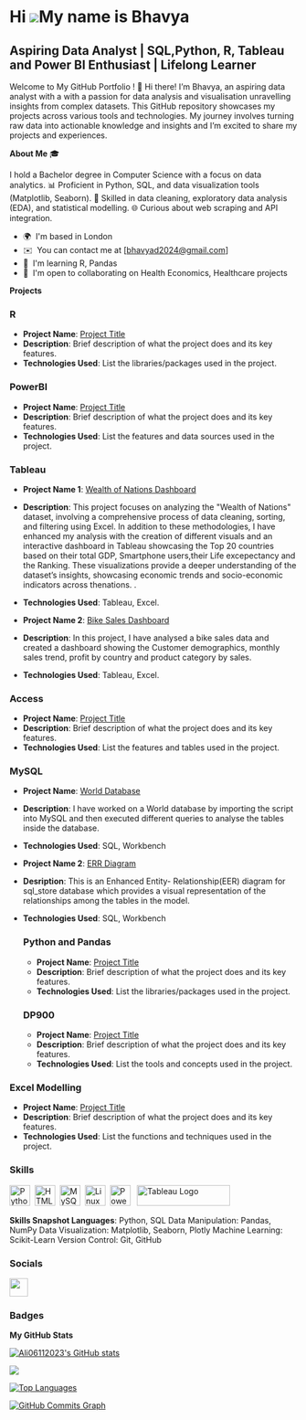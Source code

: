 Hi ![](https://user-images.githubusercontent.com/18350557/176309783-0785949b-9127-417c-8b55-ab5a4333674e.gif)My name is Bhavya
===========================================================================================================================

Aspiring Data Analyst | SQL,Python, R, Tableau and Power BI Enthusiast | Lifelong Learner
---------------------------------------------------


Welcome to My GitHub Portfolio ! 👋 Hi there! I’m Bhavya, an aspiring data analyst with a with a passion for data analysis and visualisation unravelling insights from complex datasets. This GitHub repository showcases my projects across various tools and technologies. My journey involves turning raw data into actionable knowledge and insights and I’m excited to share my projects and experiences. 

**About Me** 🎓 

I hold a Bachelor degree in Computer Science with a focus on data analytics. 
📊 Proficient in Python, SQL, and data visualization tools (Matplotlib, Seaborn). 
🧩 Skilled in data cleaning, exploratory data analysis (EDA), and statistical modelling. 
🌐 Curious about web scraping and API integration. 

* 🌍  I'm based in London
* ✉️  You can contact me at [bhavyad2024@gmail.com]
* 🧠  I'm learning R, Pandas
* 🤝  I'm open to collaborating on Health Economics, Healthcare projects

  
**Projects** 


 ### R
 - **Project Name**: [Project Title](link-to-project)
 - **Description**: Brief description of what the project does and its key features.
 - **Technologies Used**: List the libraries/packages used in the project.
   
 ### PowerBI
 - **Project Name**: [Project Title](link-to-project)
 -  **Description**: Brief description of what the project does and its key features.
 -   **Technologies Used**: List the features and data sources used in the project.
   
 ### Tableau
 - **Project Name 1**: [Wealth of Nations Dashboard](https://public.tableau.com/app/profile/bhavya.danturi8159/viz/TheWealthofNations_17187505926550/TheWealthofNationsDashboard?publish=yes)
 -  **Description**: This project focuses on analyzing the "Wealth of Nations" dataset, involving a comprehensive process of data cleaning, sorting, and filtering using Excel. In addition to these methodologies, I have enhanced my analysis with the creation of different visuals and an interactive dashboard in Tableau showcasing the Top 20 countries based on their total GDP, Smartphone users,their Life excepectancy and the Ranking. These visualizations provide a deeper understanding of the dataset’s insights, showcasing economic trends and socio-economic indicators across thenations. .
 -   **Technologies Used**: Tableau, Excel.

  -  **Project Name 2**: [Bike Sales Dashboard](https://public.tableau.com/app/profile/bhavya.danturi8159/viz/BikeSalesDashboard_17201862188540/BikeSalesDashboard)
 -  **Description**: In this project, I have analysed a bike sales data and created a dashboard showing the Customer demographics, monthly sales trend, profit by country and product category by sales.
 -   **Technologies Used**: Tableau, Excel.
  
  ### Access
  - **Project Name**: [Project Title](link-to-project)
  -  **Description**: Brief description of what the project does and its key features.
  -   **Technologies Used**: List the features and tables used in the project.
 
 ### MySQL
 - **Project Name**: [World Database](https://sites.google.com/d/1Gwjtj5ztK6zovffJHZ4zSKR6_1-VyZfa/p/17WyV-2uMsQVSpOdy6Hiqv6ZMppXJDXxg/edit)
 -  **Description**: I have worked on a World database by importing the script into MySQL and then executed different queries to analyse the tables inside the database.
 -   **Technologies Used**: SQL, Workbench

 - **Project Name 2**: [ERR Diagram](https://sites.google.com/d/1Gwjtj5ztK6zovffJHZ4zSKR6_1-VyZfa/p/17WyV-2uMsQVSpOdy6Hiqv6ZMppXJDXxg/edit)
 - **Desription**: This is an Enhanced Entity- Relationship(EER) diagram  for sql_store database which provides a visual representation of the relationships among the tables in the 
   model.
- **Technologies Used**: SQL, Workbench

  ### Python and Pandas
  - **Project Name**: [Project Title](link-to-project)
  -  **Description**: Brief description of what the project does and its key features.
  -   **Technologies Used**: List the libraries/packages used in the project. 
 
  ### DP900
  - **Project Name**: [Project Title](link-to-project)
  -  **Description**: Brief description of what the project does and its key features.
  -   **Technologies Used**: List the tools and concepts used in the project.
    
 ### Excel Modelling
 - **Project Name**: [Project Title](link-to-project)
 -  **Description**: Brief description of what the project does and its key features.
 -  **Technologies Used**: List the functions and techniques used in the project. 





### Skills


<p align="left">
<a href="https://www.python.org/" target="_blank" rel="noreferrer"><img src="https://raw.githubusercontent.com/danielcranney/readme-generator/main/public/icons/skills/python-colored.svg" width="36" height="36" alt="Python" /></a>&nbsp;&nbsp;<a href="https://developer.mozilla.org/en-US/docs/Glossary/HTML5" target="_blank" rel="noreferrer"><img src="https://raw.githubusercontent.com/danielcranney/readme-generator/main/public/icons/skills/html5-colored.svg" width="36" height="36" alt="HTML5" /></a>&nbsp;&nbsp;<a href="https://www.mysql.com/" target="_blank" rel="noreferrer"><img src="https://raw.githubusercontent.com/danielcranney/readme-generator/main/public/icons/skills/mysql-colored.svg" width="36" height="36" alt="MySQL" /></a>&nbsp;&nbsp;<a href="https://www.linux.org" target="_blank" rel="noreferrer"><img src="https://raw.githubusercontent.com/danielcranney/readme-generator/main/public/icons/skills/linux-colored.svg" width="36" height="36" alt="Linux" /></a>&nbsp;&nbsp;<a href="https://app.powerbi.com/" target="_blank" rel="noreferrer"><img src="https://cdn.worldvectorlogo.com/logos/power-bi.svg" width="36" height="36" alt="PowerBI" /></a>&nbsp;&nbsp;
   <a href="https://tableau.com/" target="_blank" rel="noreferrer; return false;"><img src="https://raw.githubusercontent.com/gilbarbara/logos/main/logos/tableau.svg" width="163" height="36" alt="Tableau Logo" /></a>&nbsp;&nbsp;
</p>

**Skills Snapshot Languages**: Python, SQL Data Manipulation: Pandas, NumPy Data Visualization: Matplotlib, Seaborn, Plotly Machine Learning: Scikit-Learn Version Control: Git, GitHub

### Socials

<p align="left"> <a href="https://www.github.com/Ali06112023" target="_blank" rel="noreferrer"> <picture> <source media="(prefers-color-scheme: dark)" srcset="https://raw.githubusercontent.com/danielcranney/readme-generator/main/public/icons/socials/github-dark.svg" /> <source media="(prefers-color-scheme: light)" srcset="https://raw.githubusercontent.com/danielcranney/readme-generator/main/public/icons/socials/github.svg" /> <img src="https://raw.githubusercontent.com/danielcranney/readme-generator/main/public/icons/socials/github.svg" width="32" height="32" /> </picture> </a></p>

### Badges

<b>My GitHub Stats</b>

<a href="http://www.github.com/Ali06112023"><img src="https://github-readme-stats.vercel.app/api?username=Ali06112023&show_icons=true&hide=&count_private=true&title_color=0891b2&text_color=ffffff&icon_color=0891b2&bg_color=1c1917&hide_border=true&show_icons=true" alt="Ali06112023's GitHub stats" /></a>

<a href="http://www.github.com/Ali06112023"><img src="https://github-readme-streak-stats.herokuapp.com/?user=Ali06112023&stroke=ffffff&background=1c1917&ring=0891b2&fire=0891b2&currStreakNum=ffffff&currStreakLabel=0891b2&sideNums=ffffff&sideLabels=ffffff&dates=ffffff&hide_border=true" /></a>

<a href="https://github.com/Ali06112023" align="left"><img src="https://github-readme-stats.vercel.app/api/top-langs/?username=Ali06112023&langs_count=10&title_color=0891b2&text_color=ffffff&icon_color=0891b2&bg_color=1c1917&hide_border=true&locale=en&custom_title=Top%20%Languages" alt="Top Languages" /></a>

<a href="http://www.github.com/Ali06112023"><img src="https://github-readme-activity-graph.cyclic.app/graph?username=Ali06112023&bg_color=1c1917&color=ffffff&line=0891b2&point=ffffff&area_color=1c1917&area=true&hide_border=true&custom_title=GitHub%20Commits%20Graph" alt="GitHub Commits Graph" /></a>


